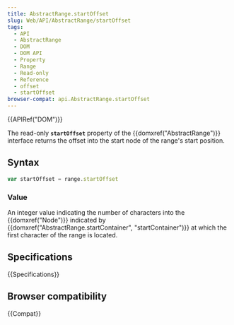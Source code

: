 ```yaml
---
title: AbstractRange.startOffset
slug: Web/API/AbstractRange/startOffset
tags:
  - API
  - AbstractRange
  - DOM
  - DOM API
  - Property
  - Range
  - Read-only
  - Reference
  - offset
  - startOffset
browser-compat: api.AbstractRange.startOffset
---
```

{{APIRef("DOM")}}

The read-only **`startOffset`** property of the {{domxref("AbstractRange")}} interface returns the offset into the start node of the range's start position.

## Syntax

```js
var startOffset = range.startOffset
```

### Value

An integer value indicating the number of characters into the {{domxref("Node")}} indicated by {{domxref("AbstractRange.startContainer", "startContainer")}} at which the first character of the range is located.

## Specifications

{{Specifications}}

## Browser compatibility

{{Compat}}
